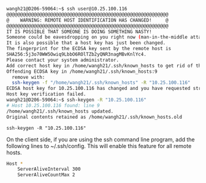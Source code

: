 ```bash
wangh21@D206-59064:~$ ssh user@10.25.100.116
@@@@@@@@@@@@@@@@@@@@@@@@@@@@@@@@@@@@@@@@@@@@@@@@@@@@@@@@@@@
@    WARNING: REMOTE HOST IDENTIFICATION HAS CHANGED!     @
@@@@@@@@@@@@@@@@@@@@@@@@@@@@@@@@@@@@@@@@@@@@@@@@@@@@@@@@@@@
IT IS POSSIBLE THAT SOMEONE IS DOING SOMETHING NASTY!
Someone could be eavesdropping on you right now (man-in-the-middle attack)!
It is also possible that a host key has just been changed.
The fingerprint for the ECDSA key sent by the remote host is
SHA256:5j3o70WW5Owiq9LbbO6ROlTZb2yQNR3nagMBvKnlYc4.
Please contact your system administrator.
Add correct host key in /home/wangh21/.ssh/known_hosts to get rid of this message.
Offending ECDSA key in /home/wangh21/.ssh/known_hosts:9
  remove with:
  ssh-keygen -f "/home/wangh21/.ssh/known_hosts" -R "10.25.100.116"
ECDSA host key for 10.25.100.116 has changed and you have requested strict checking.
Host key verification failed.
wangh21@D206-59064:~$ ssh-keygen -R "10.25.100.116"
# Host 10.25.100.116 found: line 9
/home/wangh21/.ssh/known_hosts updated.
Original contents retained as /home/wangh21/.ssh/known_hosts.old
```


`ssh-keygen -R "10.25.100.116"`


On the client side, if you are using the ssh command line program, add the following lines to ~/.ssh/config. This will enable this feature for all remote hosts.
```bash
Host *
    ServerAliveInterval 300
    ServerAliveCountMax 2
```
